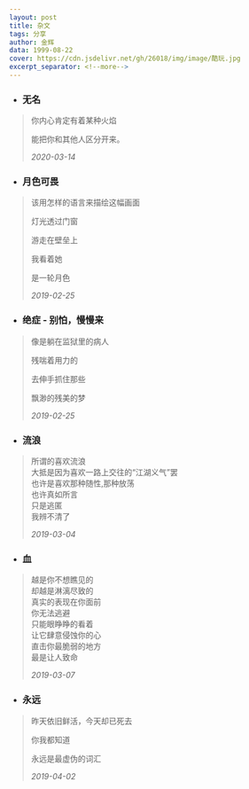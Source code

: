 ```yaml
---
layout: post
title: 杂文
tags: 分享
author: 金辉
data: 1999-08-22
cover: https://cdn.jsdelivr.net/gh/26018/img/image/酷玩.jpg
excerpt_separator: <!--more-->
---
```

<!--more-->
- ### **无名**     

>你内心肯定有着某种火焰         
>
>能把你和其他人区分开来。        
> 
>*2020-03-14*     

- ### **月色可畏**     

>该用怎样的语言来描绘这幅画面      
>       
>灯光透过门窗       
>         
>游走在壁垒上     
>           
>我看着她
>         
>是一轮月色    
>
>*2019-02-25*

- ### **绝症**  - 别怕，慢慢来             

>像是躺在监狱里的病人    
>          
>残喘着用力的     
>        
>去伸手抓住那些        
>       
>飘渺的残美的梦   
>
>*2019-02-25*         
 
- ### **流浪**         

>所谓的喜欢流浪   
>大抵是因为喜欢一路上交往的“江湖义气”罢    
>也许是喜欢那种随性,那种放荡    
>也许真如所言    
>只是逃匿       
>我辨不清了    
>          
>*2019-03-04*             

- ### **血**          

>越是你不想瞧见的      
>却越是淋漓尽致的      
>真实的表现在你面前     
>你无法逃避     
>只能眼睁睁的看着    
>让它肆意侵蚀你的心    
>直击你最脆弱的地方   
>最是让人致命   
>              
>*2019-03-07*             

- ### **永远**                

>昨天依旧鲜活，今天却已死去     
>       
>你我都知道    
>    
>永远是最虚伪的词汇
>
>*2019-04-02*            
